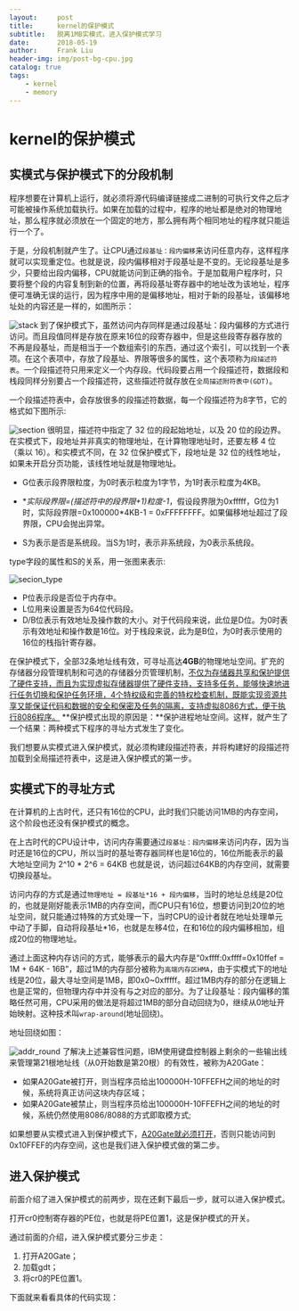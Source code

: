 ```yaml
---
layout:     post
title:      kernel的保护模式
subtitle:   脱离1MB实模式，进入保护模式学习
date:       2018-05-19
author:     Frank Liu
header-img: img/post-bg-cpu.jpg
catalog: true
tags:
    - kernel
    - memory
---
```


# kernel的保护模式

## 实模式与保护模式下的分段机制

程序想要在计算机上运行，就必须将源代码编译链接成二进制的可执行文件之后才可能被操作系统加载执行。如果在加载的过程中，程序的地址都是绝对的物理地址，那么程序就必须放在一个固定的地方，那么拥有两个相同地址的程序就只能运行一个了。

于是，分段机制就产生了。让CPU通过`段基址：段内偏移`来访问任意内存，这样程序就可以实现重定位。也就是说，段内偏移相对于段基址是不变的。无论段基址是多少，只要给出段内偏移，CPU就能访问到正确的指令。于是加载用户程序时，只要将整个段的内容复制到新的位置，再将段基址寄存器中的地址改为该地址，程序便可准确无误的运行，因为程序中用的是偏移地址，相对于新的段基址，该偏移地址处的内容还是一样的，如图所示：

![stack](https://res.cloudinary.com/flhonker/image/upload/v1526744569/githubio/linux-service/bochs_2/stack.jpg)
到了保护模式下，虽然访问内存同样是通过段基址：段内偏移的方式进行访问。而且段值同样是存放在原来16位的段寄存器中，但是这些段寄存器存放的不再是段基址，而是相当于一个数组索引的东西，通过这个索引，可以找到一个表项。在这个表项中，存放了段基址、界限等很多的属性，这个表项称为`段描述符表`。一个段描述符只用来定义一个内存段。代码段要占用一个段描述符，数据段和栈段同样分别要占一个段描述符，这些描述符就存放在`全局描述附符表中(GDT)`。

一个段描述符表中，会存放很多的段描述符数据，每一个段描述符为8字节，它的格式如下图所示:

![section](https://res.cloudinary.com/flhonker/image/upload/v1526701255/githubio/linux-service/bochs_2/section.jpg)
很明显，描述符中指定了 32 位的段起始地址，以及 20 位的段边界。在实模式下，段地址并非真实的物理地址，在计算物理地址时，还要左移 4 位（乘以 16）。和实模式不同，在 32 位保护模式下，段地址是 32 位的线性地址，如果未开启分页功能，该线性地址就是物理地址。

* G位表示段界限粒度，为0时表示粒度为1字节，为1时表示粒度为4KB。

* **实际段界限=(描述符中的段界限+1)*粒度-1**，假设段界限为0xfffff，G位为1时，实际段界限=0x100000*4KB-1 = 0xFFFFFFFF。如果偏移地址超过了段界限，CPU会抛出异常。

* S为表示是否是系统段。当S为1时，表示非系统段，为0表示系统段。

type字段的属性和S的关系，用一张图来表示:

![secion_type](https://res.cloudinary.com/flhonker/image/upload/v1526701256/githubio/linux-service/bochs_2/section_type.jpg)
* P位表示段是否位于内存中。
* L位用来设置是否为64位代码段。
* D/B位表示有效地址及操作数的大小。对于代码段来说，此位是D位。为0时表示有效地址和操作数是16位。对于栈段来说，此为是B位，为0时表示使用的16位的栈指针寄存器。

在保护模式下，全部32条地址线有效，可寻址高达**4GB**的物理地址空间。扩充的存储器分段管理机制和可选的存储器分页管理机制，<u>不仅为存储器共享和保护提供了硬件支持，而且为实现虚拟存储器提供了硬件支持，支持多任务，能够快速地进行任务切换和保护任务环境，4个特权级和完善的特权检查机制，既能实现资源共享又能保证代码和数据的安全和保密及任务的隔离，支持虚拟8086方式，便于执行8086程序。</u>
**保护模式出现的原因是：**保护进程地址空间。这样，就产生了一个结果：两种模式下程序的寻址方式发生了变化。

我们想要从实模式进入保护模式，就必须构建段描述符表，并将构建好的段描述符加载到全局描述符表中，这是进入保护模式的第一步。

## 实模式下的寻址方式

在计算机的上古时代，还只有16位的CPU，此时我们只能访问1MB的内存空间，这个阶段也还没有保护模式的概念。

在上古时代的CPU设计中，访问内存需要通过`段基址：段内偏移`来访问内存，因为当时还是16位的CPU，所以当时的基址寄存器同样也是16位的，16位所能表示的最大地址空间为 2^10 * 2^6 = 64KB 也就是说，访问超过64KB的内存空间，就需要切换段基址。

访问内存的方式是通过`物理地址 = 段基址*16 + 段内偏移`，当时的地址总线是20位的，也就是刚好能表示1MB的内存空间，而CPU只有16位，想要访问到20位的地址空间，就只能通过特殊的方式处理一下，当时CPU的设计者就在地址处理单元中动了手脚，自动将段基址*16，也就是左移4位，在和16位的段内偏移相加，组成20位的物理地址。

通过上面这种内存访问的方式，能够表示的最大内存是“0xffff:0xffff=0x10ffef = 1M + 64K - 16B”，超过1M的内存部分被称为`高端内存区HMA`，由于实模式下的地址线是20位，最大寻址空间是1MB，即0x0~0xfffff。超过1MB内存的部分在逻辑上也是正常的，但物理内存中并没有与之对应的部分。为了让段基址：段内偏移的策略任然可用，CPU采用的做法是将超过1MB的部分自动回绕为0，继续从0地址开始映射。这种技术叫`wrap-around`(地址回绕)。

地址回绕如图：

![addr_round](https://res.cloudinary.com/flhonker/image/upload/v1526701631/githubio/linux-service/bochs_2/addr_round.jpg)
了解决上述兼容性问题，IBM使用键盘控制器上剩余的一些输出线来管理第21根地址线（从0开始数是第20根）的有效性，被称为A20Gate：

* 如果A20Gate被打开，则当程序员给出100000H-10FFEFH之间的地址的时候，系统将真正访问这块内存区域；
* 如果A20Gate被禁止，则当程序员给出100000H-10FFEFH之间的地址的时候，系统仍然使用8086/8088的方式即取模方式;

如果想要从实模式进入到保护模式下，<u>A20Gate就必须打开</u>，否则只能访问到0x10FFEF的内存空间，这也是我们进入保护模式做的第二步。

## 进入保护模式

前面介绍了进入保护模式的前两步，现在还剩下最后一步，就可以进入保护模式。

打开cr0控制寄存器的PE位，也就是将PE位置1，这是保护模式的开关。

通过前面的介绍，进入保护模式要分三步走：
1. 打开A20Gate；
2. 加载gdt；
3. 将cr0的PE位置1。

下面就来看看具体的代码实现：


